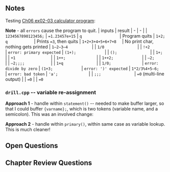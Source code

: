 ## Notes

Testing [Ch06 ex02-03 calculator program](../ch06_writing_a_program/exercise_02-03.cpp):

**Note** - all `errors` cause the program to quit.
| inputs              | result
| -                   | - |
| `1234567890123456;` | `=1.23457e+15`
| `q                ` | Program quits
| `1+2; q           ` | Prints `=3`, then quits
| `1+2+3+4+5+6+7+8  ` | No print char, nothing gets printed
| `1–2–3–4          ` |
| `1/0              ` |
| `!+2              ` | `error: primary expected`
| `(1+);            ` |
| `();              ` |
| `1+;              ` |
| `+1               ` |
| `1++;             ` |
| `1++2;            ` |
| `–2;              ` |
| `–2;;;;           ` |
| `1+q              ` |
| `1/0;             ` | `error: divide by zero`
| `(1+3;            ` | `error: ')' expected`
| `1*2/3%4+5–6;     ` | `error: bad token`
| `'a';             ` |
| `;;;              ` | `=0`  (multi-line output)
|                     | `=0`
|                     | `=0`


### `drill.cpp` -- variable re-assignment

**Approach 1** - handle within `statement()` -- needed to make buffer larger, so that I could buffer `{varname};`, which is two tokens (variable name, and a semicolon).  This was an involved change:



**Approach 2** - handle within `primary()`, within same case as variable lookup.  This is much cleaner!

## Open Questions


## Chapter Review Questions